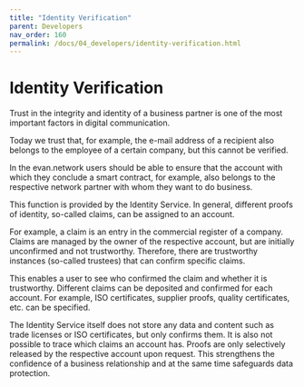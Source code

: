 ```yaml
---
title: "Identity Verification"
parent: Developers
nav_order: 160
permalink: /docs/04_developers/identity-verification.html
---
```


# Identity Verification

Trust in the integrity and identity of a business partner is one of the most important factors in digital communication.

Today we trust that, for example, the e-mail address of a recipient also belongs to the employee of a certain company, but this cannot be verified.

In the evan.network users should be able to ensure that the account with which they conclude a smart contract, for example, also belongs to the respective network partner with whom they want to do business.

This function is provided by the Identity Service. In general, different proofs of identity, so-called claims, can be assigned to an account.

For example, a claim is an entry in the commercial register of a company. Claims are managed by the owner of the respective account, but are initially unconfirmed and not trustworthy. Therefore, there are trustworthy instances (so-called trustees) that can confirm specific claims.

This enables a user to see who confirmed the claim and whether it is trustworthy. Different claims can be deposited and confirmed for each account. For example, ISO certificates, supplier proofs, quality certificates, etc. can be specified.

The Identity Service itself does not store any data and content such as trade licenses or ISO certificates, but only confirms them.
It is also not possible to trace which claims an account has. Proofs are only selectively released by the respective account upon request.
This strengthens the confidence of a business relationship and at the same time safeguards data protection.
